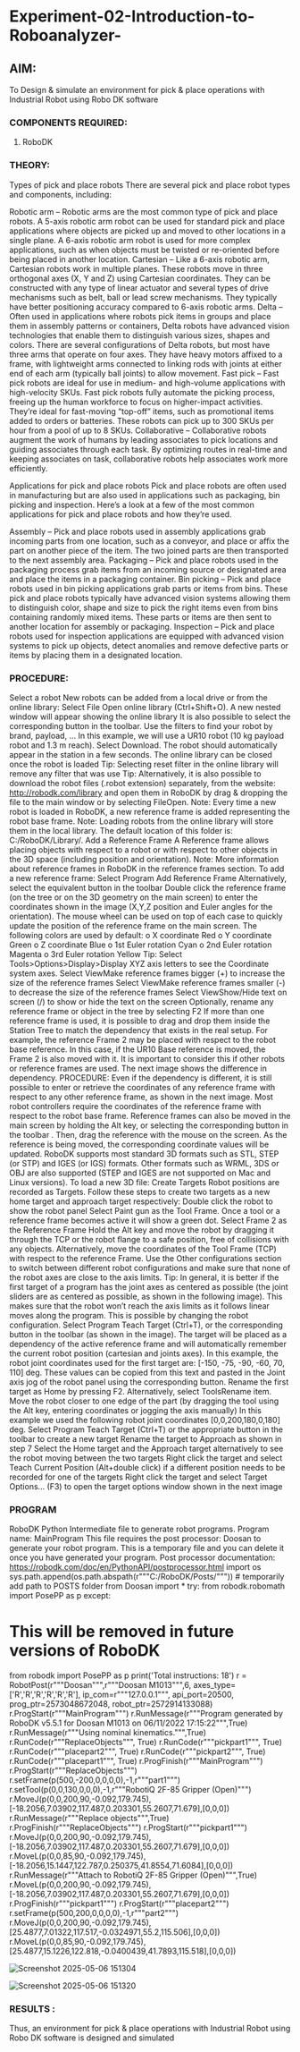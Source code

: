 # Experiment-02-Introduction-to-Roboanalyzer-
## AIM: 
To Design & simulate an environment for pick & place operations with Industrial Robot using Robo DK software
### COMPONENTS REQUIRED:
1.	RoboDK

### THEORY: 

 Types of pick and place robots
There are several pick and place robot types and components, including:

Robotic arm – Robotic arms are the most common type of pick and place robots. A 5-axis robotic arm robot can be used for standard pick and place applications where objects are picked up and moved to other locations in a single plane. A 6-axis robotic arm robot is used for more complex applications, such as when objects must be twisted or re-oriented before being placed in another location.
Cartesian – Like a 6-axis robotic arm, Cartesian robots work in multiple planes. These robots move in three orthogonal axes (X, Y and Z) using Cartesian coordinates. They can be constructed with any type of linear actuator and several types of drive mechanisms such as belt, ball or lead screw mechanisms. They typically have better positioning accuracy compared to 6-axis robotic arms.
Delta – Often used in applications where robots pick items in groups and place them in assembly patterns or containers, Delta robots have advanced vision technologies that enable them to distinguish various sizes, shapes and colors. There are several configurations of Delta robots, but most have three arms that operate on four axes. They have heavy motors affixed to a frame, with lightweight arms connected to linking rods with joints at either end of each arm (typically ball joints) to allow movement.
Fast pick – Fast pick robots are ideal for use in medium- and high-volume applications with high-velocity SKUs. Fast pick robots fully automate the picking process, freeing up the human workforce to focus on higher-impact activities. They’re ideal for fast-moving “top-off” items, such as promotional items added to orders or batteries. These robots can pick up to 300 SKUs per hour from a pool of up to 8 SKUs.
Collaborative – Collaborative robots augment the work of humans by leading associates to pick locations and guiding associates through each task. By optimizing routes in real-time and keeping associates on task, collaborative robots help associates work more efficiently.

Applications for pick and place robots
Pick and place robots are often used in manufacturing but are also used in applications such as packaging, bin picking and inspection. Here’s a look at a few of the most common applications for pick and place robots and how they’re used.

Assembly – Pick and place robots used in assembly applications grab incoming parts from one location, such as a conveyor, and place or affix the part on another piece of the item. The two joined parts are then transported to the next assembly area.
Packaging – Pick and place robots used in the packaging process grab items from an incoming source or designated area and place the items in a packaging container.
Bin picking – Pick and place robots used in bin picking applications grab parts or items from bins. These pick and place robots typically have advanced vision systems allowing them to distinguish color, shape and size to pick the right items even from bins containing randomly mixed items. These parts or items are then sent to another location for assembly or packaging.
Inspection – Pick and place robots used for inspection applications are equipped with advanced vision systems to pick up objects, detect anomalies and remove defective parts or items by placing them in a designated location.

### PROCEDURE:	 
Select a robot New robots can be added from a local drive or from the online library:
Select File Open online library (Ctrl+Shift+O). A new nested window will appear showing
the online library It is also possible to select the corresponding button in the toolbar. Use
the filters to find your robot by brand, payload, ... In this example, we will use a UR10 robot
(10 kg payload robot and 1.3 m reach). Select Download. The robot should automatically
appear in the station in a few seconds. The online library can be closed once the robot is
loaded Tip: Selecting reset filter in the online library will remove any filter that was use Tip:
Alternatively, it is also possible to download the robot files (.robot extension) separately,
from the website: http://robodk.com/library and open them in RoboDK by drag &
dropping the file to the main window or by selecting FileOpen. Note: Every time a new
robot is loaded in RoboDK, a new reference frame is added representing the robot base
frame. Note: Loading robots from the online library will store them in the local library. The
default location of this folder is: C:/RoboDK/Library/.
Add a Reference Frame A Reference frame allows placing objects with respect to a robot or
with respect to other objects in the 3D space (including position and orientation). Note:
More information about reference frames in RoboDK in the reference frames section. To
add a new reference frame:
Select Program Add Reference Frame Alternatively, select the equivalent button in the
toolbar Double click the reference frame (on the tree or on the 3D geometry on the main
screen) to enter the coordinates shown in the image (X,Y,Z position and Euler angles for
the orientation). The mouse wheel can be used on top of each case to quickly update the
position of the reference frame on the main screen. The following colors are used by
default: o X coordinate Red o Y coordinate Green o Z coordinate Blue o 1st Euler rotation
Cyan o 2nd Euler rotation Magenta o 3rd Euler rotation Yellow Tip: Select
Tools>Options>Display>Display XYZ axis letters to see the Coordinate system axes. Select
ViewMake reference frames bigger (+) to increase the size of the reference frames Select
ViewMake reference frames smaller (-) to decrease the size of the reference frames Select
ViewShow/Hide text on screen (/) to show or hide the text on the screen Optionally,
rename any reference frame or object in the tree by selecting F2
If more than one reference frame is used, it is possible to drag and drop them inside the
Station Tree to match the dependency that exists in the real setup. For example, the
reference Frame 2 may be placed with respect to the robot base reference. In this case, if
the UR10 Base reference is moved, the Frame 2 is also moved with it. It is important to
consider this if other robots or reference frames are used. The next image shows the
difference in dependency.
PROCEDURE:
Even if the dependency is different, it is still possible to enter or retrieve the coordinates of
any reference frame with respect to any other reference frame, as shown in the next image.
Most robot controllers require the coordinates of the reference frame with respect to the
robot base frame.
Reference frames can also be moved in the main screen by holding the Alt key, or selecting
the corresponding button in the toolbar . Then, drag the reference with the mouse on the
screen. As the reference is being moved, the corresponding coordinate values will be
updated.
RoboDK supports most standard 3D formats such as STL, STEP (or STP) and IGES (or IGS)
formats. Other formats such as WRML, 3DS or OBJ are also supported (STEP and IGES are
not supported on Mac and Linux versions). To load a new 3D file:
Create Targets Robot positions are recorded as Targets. Follow these steps to create two
targets as a new home target and approach target respectively:
Double click the robot to show the robot panel Select Paint gun as the Tool Frame. Once a
tool or a reference frame becomes active it will show a green dot. Select Frame 2 as the
Reference Frame Hold the Alt key and move the robot by dragging it through the TCP or
the robot flange to a safe position, free of collisions with any objects. Alternatively, move
the coordinates of the Tool Frame (TCP) with respect to the reference Frame. Use the Other
configurations section to switch between different robot configurations and make sure that
none of the robot axes are close to the axis limits. Tip: In general, it is better if the first
target of a program has the joint axes as centered as possible (the joint sliders are as
centered as possible, as shown in the following image). This makes sure that the robot
won’t reach the axis limits as it follows linear moves along the program. This is possible by
changing the robot configuration. Select Program Teach Target (Ctrl+T), or the
corresponding button in the toolbar (as shown in the image). The target will be placed as a
dependency of the active reference frame and will automatically remember the current
robot position (cartesian and joints axes). In this example, the robot joint coordinates used
for the first target are: [-150, -75, -90, -60, 70, 110] deg. These values can be copied from
this text and pasted in the Joint axis jog of the robot panel using the corresponding
button.
Rename the first target as Home by pressing F2. Alternatively, select ToolsRename item.
Move the robot closer to one edge of the part (by dragging the tool using the Alt key,
entering coordinates or jogging the axis manually) In this example we used the following
robot joint coordinates [0,0,200,180,0,180] deg. Select Program Teach Target (Ctrl+T) or the
appropriate button in the toolbar to create a new target Rename the target to Approach as
shown in step 7 Select the Home target and the Approach target alternatively to see the
robot moving between the two targets Right click the target and select Teach Current
Position (Alt+double click) if a different position needs to be recorded for one of the
targets Right click the target and select Target Options… (F3) to open the target options
window shown in the next image	 
### PROGRAM 
 RoboDK Python Intermediate file to generate robot programs. Program name:
MainProgram This file requires the post processor: Doosan to generate your robot
program. This is a temporary file and you can delete it once you have generated your
program.
Post processor documentation: https://robodk.com/doc/en/PythonAPI/postprocessor.html
import os
sys.path.append(os.path.abspath(r"""C:/RoboDK/Posts/""")) # temporarily add
path to POSTS folder
from Doosan import *
try:
from robodk.robomath import PosePP as p
except:
# This will be removed in future versions of RoboDK
from robodk import PosePP as p
print('Total instructions: 18')
r = RobotPost(r"""Doosan""",r"""Doosan M1013""",6, axes_type=
['R','R','R','R','R','R'], ip_com=r"""127.0.0.1""", api_port=20500,
prog_ptr=2573048672048, robot_ptr=2572914133088)
r.ProgStart(r"""MainProgram""")
r.RunMessage(r"""Program generated by RoboDK v5.5.1 for Doosan M1013 on
06/11/2022 17:15:22""",True)
r.RunMessage(r"""Using nominal kinematics.""",True)
r.RunCode(r"""ReplaceObjects""", True)
r.RunCode(r"""pickpart1""", True)
r.RunCode(r"""placepart2""", True)
r.RunCode(r"""pickpart2""", True)
r.RunCode(r"""placepart1""", True)
r.ProgFinish(r"""MainProgram""")
r.ProgStart(r"""ReplaceObjects""")
r.setFrame(p(500,-200,0,0,0,0),-1,r"""part1""")
r.setTool(p(0,0,130,0,0,0),-1,r"""RobotiQ 2F-85 Gripper (Open)""")
r.MoveJ(p(0,0,200,90,-0.092,179.745),
[-18.2056,7.03902,117.487,0.203301,55.2607,71.679],[0,0,0])
r.RunMessage(r"""Replace objects""",True)
r.ProgFinish(r"""ReplaceObjects""")
r.ProgStart(r"""pickpart1""")
r.MoveJ(p(0,0,200,90,-0.092,179.745),
[-18.2056,7.03902,117.487,0.203301,55.2607,71.679],[0,0,0])
r.MoveL(p(0,0,85,90,-0.092,179.745),
[-18.2056,15.1447,122.787,0.250375,41.8554,71.6084],[0,0,0])
r.RunMessage(r"""Attach to RobotiQ 2F-85 Gripper (Open)""",True)
r.MoveL(p(0,0,200,90,-0.092,179.745),
[-18.2056,7.03902,117.487,0.203301,55.2607,71.679],[0,0,0])
r.ProgFinish(r"""pickpart1""")
r.ProgStart(r"""placepart2""")
r.setFrame(p(500,200,0,0,0,0),-1,r"""part2""")
r.MoveJ(p(0,0,200,90,-0.092,179.745),
[25.4877,7.01322,117.517,-0.0324971,55.2,115.506],[0,0,0])
r.MoveL(p(0,0,85,90,-0.092,179.745),
[25.4877,15.1226,122.818,-0.0400439,41.7893,115.518],[0,0,0])

 
 ![Screenshot 2025-05-06 151304](https://github.com/user-attachments/assets/08b028fc-15b2-4e55-969e-e4ed704ffcb9)

 ![Screenshot 2025-05-06 151320](https://github.com/user-attachments/assets/3965abda-88fa-427f-9c0d-1a8aaf3ffbce)

### RESULTS :  
Thus, an environment for pick & place operations with Industrial Robot using Robo DK
software is designed and simulated
